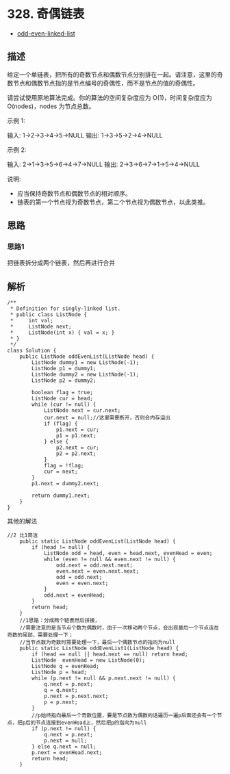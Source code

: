 # 328. 奇偶链表

- [odd-even-linked-list](https://leetcode-cn.com/problems/odd-even-linked-list/)



## 描述

给定一个单链表，把所有的奇数节点和偶数节点分别排在一起。请注意，这里的奇数节点和偶数节点指的是节点编号的奇偶性，而不是节点的值的奇偶性。

请尝试使用原地算法完成。你的算法的空间复杂度应为 O(1)，时间复杂度应为 O(nodes)，nodes 为节点总数。

示例 1:

输入: 1->2->3->4->5->NULL
输出: 1->3->5->2->4->NULL

示例 2:

输入: 2->1->3->5->6->4->7->NULL 
输出: 2->3->6->7->1->5->4->NULL

说明:

- 应当保持奇数节点和偶数节点的相对顺序。
- 链表的第一个节点视为奇数节点，第二个节点视为偶数节点，以此类推。


## 思路

### 思路1

把链表拆分成两个链表，然后再进行合并



## 解析

```
/**
 * Definition for singly-linked list.
 * public class ListNode {
 *     int val;
 *     ListNode next;
 *     ListNode(int x) { val = x; }
 * }
 */
class Solution {
    public ListNode oddEvenList(ListNode head) {
        ListNode dummy1 = new ListNode(-1);
        ListNode p1 = dummy1;
        ListNode dummy2 = new ListNode(-1);
        ListNode p2 = dummy2;
        
        boolean flag = true;
        ListNode cur = head;
        while (cur != null) {
            ListNode next = cur.next;
            cur.next = null;//这里需要断开，否则会内存溢出
            if (flag) {
                p1.next = cur;
                p1 = p1.next;
            } else {
                p2.next = cur;
                p2 = p2.next;
            }
            flag = !flag;
            cur = next;
        }
        p1.next = dummy2.next;
        
        return dummy1.next;
    }
}
```

其他的解法

```
//2 比1简洁
    public static ListNode oddEvenList(ListNode head) {
        if (head != null) {           
            ListNode odd = head, even = head.next, evenHead = even;       
            while (even != null && even.next != null) {
                odd.next = odd.next.next;
                even.next = even.next.next;
                odd = odd.next;
                even = even.next;
            }
            odd.next = evenHead;
        }
        return head;
    }
    //1思路：分成两个链表然后拼接，
    //需要注意的是当节点个数为偶数时，由于一次移动两个节点，会出现最后一个节点连在奇数的尾部，需要处理一下；
    //当节点数为奇数时需要处理一下，最后一个偶数节点的指向为null
    public static ListNode oddEvenList1(ListNode head) {
        if (head == null || head.next == null) return head;
        ListNode  evenHead = new ListNode(0);
        ListNode q = evenHead;
        ListNode p = head;
        while (p.next != null && p.next.next != null) {
            q.next = p.next;
            q = q.next;
            p.next = p.next.next;     
            p = p.next;
        }   
        //p始终指向最后一个奇数位置，要是节点数为偶数的话遍历一遍p后面还会有一个节点，把p后的节点连接到evenHead上，然后把p的指向为null
        if (p.next != null) {
            q.next = p.next;
            p.next = null;
        } else q.next = null;       
        p.next = evenHead.next;
        return head;
    }

```